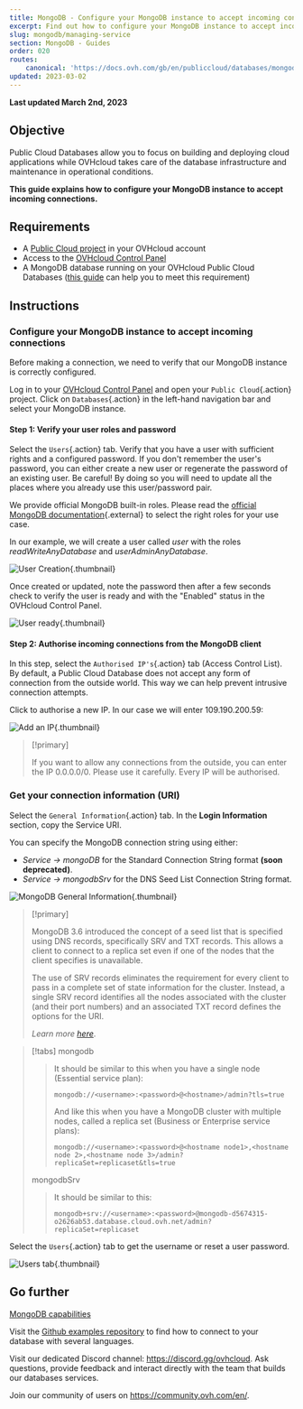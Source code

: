 ```yaml
---
title: MongoDB - Configure your MongoDB instance to accept incoming connections
excerpt: Find out how to configure your MongoDB instance to accept incoming connections
slug: mongodb/managing-service
section: MongoDB - Guides
order: 020
routes:
    canonical: 'https://docs.ovh.com/gb/en/publiccloud/databases/mongodb/managing-service/'
updated: 2023-03-02
---
```


**Last updated March 2nd, 2023**

## Objective

Public Cloud Databases allow you to focus on building and deploying cloud applications while OVHcloud takes care of the database infrastructure and maintenance in operational conditions.

**This guide explains how to configure your MongoDB instance to accept incoming connections.**

## Requirements

- A [Public Cloud project](https://www.ovhcloud.com/pt/public-cloud/) in your OVHcloud account
- Access to the [OVHcloud Control Panel](https://www.ovh.com/auth/?action=gotomanager&from=https://www.ovh.pt/&ovhSubsidiary=pt)
- A MongoDB database running on your OVHcloud Public Cloud Databases ([this guide](https://docs.ovh.com/pt/publiccloud/databases/getting-started/) can help you to meet this requirement)

## Instructions

### Configure your MongoDB instance to accept incoming connections

Before making a connection, we need to verify that our MongoDB instance is correctly configured.

Log in to your [OVHcloud Control Panel](https://www.ovh.com/auth/?action=gotomanager&from=https://www.ovh.pt/&ovhSubsidiary=pt) and open your `Public Cloud`{.action} project. Click on `Databases`{.action} in the left-hand navigation bar and select your MongoDB instance.

#### Step 1: Verify your user roles and password

Select the `Users`{.action} tab. Verify that you have a user with sufficient rights and a configured password. If you don't remember the user's password, you can either create a new user or regenerate the password of an existing user. Be careful! By doing so you will need to update all the places where you already use this user/password pair.

We provide official MongoDB built-in roles. Please read the [official MongoDB documentation](https://docs.mongodb.com/manual/reference/built-in-roles/){.external} to select the right roles for your use case.

In our example, we will create a user called *user* with the roles *readWriteAnyDatabase* and *userAdminAnyDatabase*.

![User Creation](images/mongodb_02_manage_control_panel-20220727141804751.png){.thumbnail}

Once created or updated, note the password then after a few seconds check to verify the user is ready and with the "Enabled" status in the OVHcloud Control Panel.

![User ready](images/mongodb_02_manage_control_panel-20220727142321150.png){.thumbnail}

#### Step 2: Authorise incoming connections from the MongoDB client

In this step, select the `Authorised IP's`{.action} tab (Access Control List).
By default, a Public Cloud Database does not accept any form of connection from the outside world.
This way we can help prevent intrusive connection attempts.

Click to authorise a new IP. In our case we will enter 109.190.200.59:

![Add an IP](images/ip_authorize.png){.thumbnail}

> [!primary]
>
> If you want to allow any connections from the outside, you can enter the IP 0.0.0.0/0. Please use it carefully. Every IP will be authorised.
>

### Get your connection information (URI)

Select the `General Information`{.action} tab. In the **Login Information** section, copy the Service URI.

You can specify the MongoDB connection string using either:

- *Service -> mongoDB* for the Standard Connection String format **(soon deprecated)**.
- *Service -> mongodbSrv* for the DNS Seed List Connection String format.

![MongoDB General Information](images/mongodb_02_manage_control_panel-20220727113110757.png){.thumbnail}

> [!primary]
>
> MongoDB 3.6 introduced the concept of a seed list that is specified using DNS records, specifically SRV and TXT records. This allows a client to connect to a replica set even if one of the nodes that the client specifies is unavailable.
>
> The use of SRV records eliminates the requirement for every client to pass in a complete set of state information for the cluster. Instead, a single SRV record identifies all the nodes associated with the cluster (and their port numbers) and an associated TXT record defines the options for the URI.
>
> *Learn more [here](https://www.mongodb.com/docs/manual/reference/connection-string/)*.
>

> [!tabs]
> mongodb
>> It should be similar to this when you have a single node (Essential service plan):
>> ```
>> mongodb://<username>:<password>@<hostname>/admin?tls=true
>> ```
>> And like this when you have a MongoDB cluster with multiple nodes, called a replica set (Business or Enterprise service plans):
>> ```
>> mongodb://<username>:<password>@<hostname node1>,<hostname node 2>,<hostname node 3>/admin?replicaSet=replicaset&tls=true
>> ```
> mongodbSrv
>> It should be similar to this:
>> ```
>> mongodb+srv://<username>:<password>@mongodb-d5674315-o2626ab53.database.cloud.ovh.net/admin?replicaSet=replicaset
>> ```

Select the `Users`{.action} tab to get the username or reset a user password.

![Users tab](images/mongodb_02_manage_control_panel-20220727113850144.png){.thumbnail}

## Go further

[MongoDB capabilities](https://docs.ovh.com/pt/publiccloud/databases/mongodb/capabilities/)

Visit the [Github examples repository](https://github.com/ovh/public-cloud-databases-examples/tree/main/databases/mongodb) to find how to connect to your database with several languages.

Visit our dedicated Discord channel: <https://discord.gg/ovhcloud>. Ask questions, provide feedback and interact directly with the team that builds our databases services.

Join our community of users on <https://community.ovh.com/en/>.
